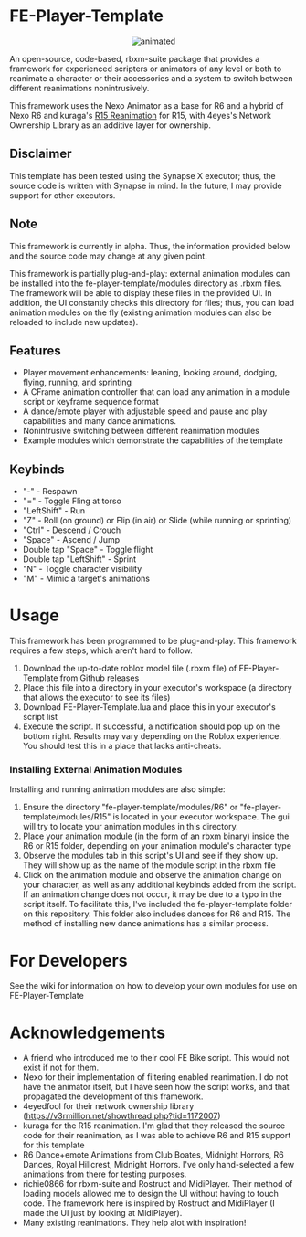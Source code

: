 # FE-Player-Template
<p align="center">
  <img src="./media/dance-party.gif" alt="animated" />
</p>
An open-source, code-based, rbxm-suite package that provides a framework for experienced scripters or animators of any level or both to reanimate a character or their accessories and a system to switch between different reanimations nonintrusively.

This framework uses the Nexo Animator as a base for R6 and a hybrid of Nexo R6 and kuraga's [R15 Reanimation](https://v3rmillion.net/showthread.php?tid=1073859) for R15, with 4eyes's Network Ownership Library as an additive layer for ownership.

## Disclaimer
This template has been tested using the Synapse X executor; thus, the source code is written with Synapse in mind. In the future, I may provide support for other executors.

## Note
This framework is currently in alpha. Thus, the information provided below and the source code may change at any given point. 

This framework is partially plug-and-play: external animation modules can be installed into the fe-player-template/modules directory as .rbxm files. The framework will be able to display these files in the provided UI. In addition, the UI constantly checks this directory for files; thus, you can load animation modules on the fly (existing animation modules can also be reloaded to include new updates).

## Features
* Player movement enhancements: leaning, looking around, dodging, flying, running, and sprinting
* A CFrame animation controller that can load any animation in a module script or keyframe sequence format 
* A dance/emote player with adjustable speed and pause and play capabilities and many dance animations.
* Nonintrusive switching between different reanimation modules
* Example modules which demonstrate the capabilities of the template

## Keybinds
* "-" - Respawn
* "=" - Toggle Fling at torso
* "LeftShift" - Run
* "Z" - Roll (on ground) or Flip (in air) or Slide (while running or sprinting)
* "Ctrl" - Descend / Crouch
* "Space" - Ascend / Jump
* Double tap "Space" - Toggle flight
* Double tap "LeftShift" - Sprint
* "N" - Toggle character visibility
* "M" - Mimic a target's animations


# Usage
This framework has been programmed to be plug-and-play. This framework requires a few steps, which aren't hard to follow. 
1. Download the up-to-date roblox model file (.rbxm file) of FE-Player-Template from Github releases
2. Place this file into a directory in your executor's workspace (a directory that allows the executor to see its files)
3. Download FE-Player-Template.lua and place this in your executor's script list
4. Execute the script. If successful, a notification should pop up on the bottom right.
Results may vary depending on the Roblox experience. You should test this in a place that lacks anti-cheats.


### Installing External Animation Modules
Installing and running animation modules are also simple:
1. Ensure the directory "fe-player-template/modules/R6" or "fe-player-template/modules/R15" is located in your executor workspace. The gui will try to locate your animation modules in this directory.
2. Place your animation module (in the form of an rbxm binary) inside the R6 or R15 folder, depending on your animation module's character type
3. Observe the modules tab in this script's UI and see if they show up. They will show up as the name of the module script in the rbxm file
4. Click on the animation module and observe the animation change on your character, as well as any additional keybinds added from the script.
If an animation change does not occur, it may be due to a typo in the script itself. 
To facilitate this, I've included the fe-player-template folder on this repository. This folder also includes dances for R6 and R15. The method of installing new dance animations has a similar process.


# For Developers
See the wiki for information on how to develop your own modules for use on FE-Player-Template


# Acknowledgements
- A friend who introduced me to their cool FE Bike script. This would not exist if not for them.
- Nexo for their implementation of filtering enabled reanimation. I do not have the animator itself, but I have seen how the script works, and that propagated the development of this framework.
- 4eyedfool for their network ownership library (https://v3rmillion.net/showthread.php?tid=1172007)
- kuraga for the R15 reanimation. I'm glad that they released the source code for their reanimation, as I was able to achieve R6 and R15 support for this template
- R6 Dance+emote Animations from Club Boates, Midnight Horrors, R6 Dances, Royal Hillcrest, Midnight Horrors. I've only hand-selected a few animations from there for testing purposes.
- richie0866 for rbxm-suite and Rostruct and MidiPlayer. Their method of loading models allowed me to design the UI without having to touch code. The framework here is inspired by Rostruct and MidiPlayer (I made the UI just by looking at MidiPlayer). 
- Many existing reanimations. They help alot with inspiration!
